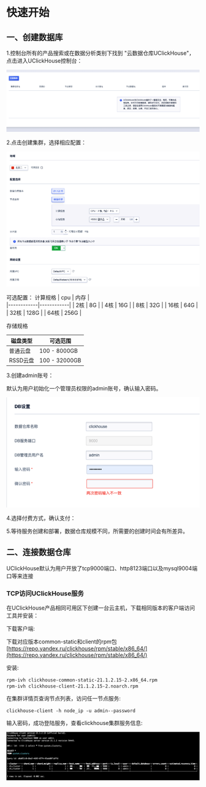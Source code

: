 # 快速开始

## 一、创建数据库
1.控制台所有的产品搜索或在数据分析类别下找到 "云数据仓库UClickHouse"，点击进入UClickHouse控制台：

![image](images/gettingstart1.png)

2.点击创建集群，选择相应配置：

![image](images/gettingstart2.png)

可选配置：
计算规格
|    cpu     |   内存     |                 
|------------|------------|
|    2核     |    8G      |
|    4核     |    16G     | 
|    8核     |    32G     | 
|    16核    |    64G     | 
|    32核    |    128G    |
|    64核    |    256G    |

存储规格

|  磁盘类型  |     可选范围    |
|------------|-----------------|
|  普通云盘  |   100 - 8000GB  |       
|  RSSD云盘  |   100 - 32000GB |

3.创建admin账号：

默认为用户初始化一个管理员权限的admin账号，确认输入密码。

![image](images/gettingstart3.png)

4.选择付费方式，确认支付：

5.等待服务创建和部署，数据仓库规模不同，所需要的创建时间会有所差异。

## 二、连接数据仓库

UClickHouse默认为用户开放了tcp9000端口、http8123端口以及mysql9004端口等来连接

### TCP访问UClickHouse服务

在UClickHouse产品相同可用区下创建一台云主机，下载相同版本的客户端访问工具并安装：

下载客户端:

下载对应版本common-static和client的rpm包
[https://repo.yandex.ru/clickhouse/rpm/stable/x86_64/](https://repo.yandex.ru/clickhouse/rpm/stable/x86_64/)

安装:
```
rpm‐ivh clickhouse‐common‐static‐21.1.2.15‐2.x86_64.rpm 
rpm‐ivh clickhouse‐client‐21.1.2.15‐2.noarch.rpm
``` 
在集群详情页查询节点列表，访问任一节点服务:
```
clickhouse‐client ‐h node_ip ‐u admin‐‐password

```  
输入密码，成功登陆服务，查看clickhouse集群服务信息:

![image](images/gettingstart4.png)

